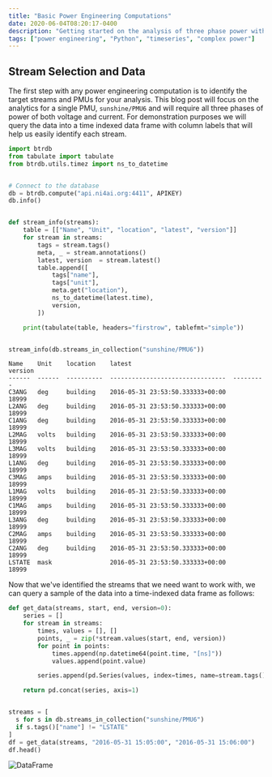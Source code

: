 ```yaml
---
title: "Basic Power Engineering Computations"
date: 2020-06-04T08:20:17-0400
description: "Getting started on the analysis of three phase power with Python."
tags: ["power engineering", "Python", "timeseries", "complex power"]
---
```


## Stream Selection and Data

The first step with any power engineering computation is to identify the target streams and PMUs for your analysis. This blog post will focus on the analytics for a single PMU, `sunshine/PMU6` and will require all three phases of power of both voltage and current. For demonstration purposes we will query the data into a time indexed data frame with column labels that will help us easily identify each stream.

```python
import btrdb
from tabulate import tabulate
from btrdb.utils.timez import ns_to_datetime


# Connect to the database
db = btrdb.compute("api.ni4ai.org:4411", APIKEY)
db.info()


def stream_info(streams):
    table = [["Name", "Unit", "location", "latest", "version"]]
    for stream in streams:
        tags = stream.tags()
        meta, _ = stream.annotations()
        latest, version  = stream.latest()
        table.append([
            tags["name"],
            tags["unit"],
            meta.get("location"),
            ns_to_datetime(latest.time),
            version,
        ])

    print(tabulate(table, headers="firstrow", tablefmt="simple"))


stream_info(db.streams_in_collection("sunshine/PMU6"))
```

```
Name    Unit    location    latest                              version
------  ------  ----------  --------------------------------  ---------
C3ANG   deg     building    2016-05-31 23:53:50.333333+00:00      18999
L2ANG   deg     building    2016-05-31 23:53:50.333333+00:00      18999
C1ANG   deg     building    2016-05-31 23:53:50.333333+00:00      18999
L2MAG   volts   building    2016-05-31 23:53:50.333333+00:00      18999
L3MAG   volts   building    2016-05-31 23:53:50.333333+00:00      18999
L1ANG   deg     building    2016-05-31 23:53:50.333333+00:00      18999
C3MAG   amps    building    2016-05-31 23:53:50.333333+00:00      18999
L1MAG   volts   building    2016-05-31 23:53:50.333333+00:00      18999
C1MAG   amps    building    2016-05-31 23:53:50.333333+00:00      18999
L3ANG   deg     building    2016-05-31 23:53:50.333333+00:00      18999
C2MAG   amps    building    2016-05-31 23:53:50.333333+00:00      18999
C2ANG   deg     building    2016-05-31 23:53:50.333333+00:00      18999
LSTATE  mask                2016-05-31 23:53:50.333333+00:00      18999
```

Now that we've identified the streams that we need want to work with, we can query a sample of the data into a time-indexed data frame as follows:

```python
def get_data(streams, start, end, version=0):
    series = []
    for stream in streams:
        times, values = [], []
        points, _ = zip(*stream.values(start, end, version))
        for point in points:
            times.append(np.datetime64(point.time, "[ns]"))
            values.append(point.value)

        series.append(pd.Series(values, index=times, name=stream.tags()["name"]))

    return pd.concat(series, axis=1)


streams = [
  s for s in db.streams_in_collection("sunshine/PMU6")
  if s.tags()["name"] != "LSTATE"
]
df = get_data(streams, "2016-05-31 15:05:00", "2016-05-31 15:06:00")
df.head()
```

![DataFrame](/media/post/2020-06-04-basic-power-engineering-computations/dataframe.png)